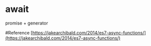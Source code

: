 # await 
promise + generator

#Reference
[https://jakearchibald.com/2014/es7-async-functions/](https://jakearchibald.com/2014/es7-async-functions/)
